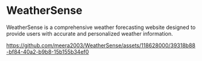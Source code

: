 # WeatherSense
WeatherSense is a comprehensive weather forecasting website designed to provide users with accurate and personalized weather information.





https://github.com/meera2003/WeatherSense/assets/118628000/39318b88-bf84-40a2-b9b8-15b155b34ef0


